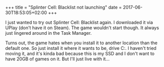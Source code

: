 +++
title = "Splinter Cell: Blacklist not launching"
date = 2017-06-30T18:53:05+02:00
+++

I just wanted to try out Splinter Cell: Blacklist again. I downloaded it via UPlay (don't have it on Steam). The game wouldn't start though. It always just lingered around in the Task Manager.

Turns out, the game hates when you install it to another location than the default one. So just install it where it wants to be, drive C:. I haven't tried moving it, and it's kinda bad because this is my SSD and I don't want to have 20GB of games on it. But I'll just live with it...
